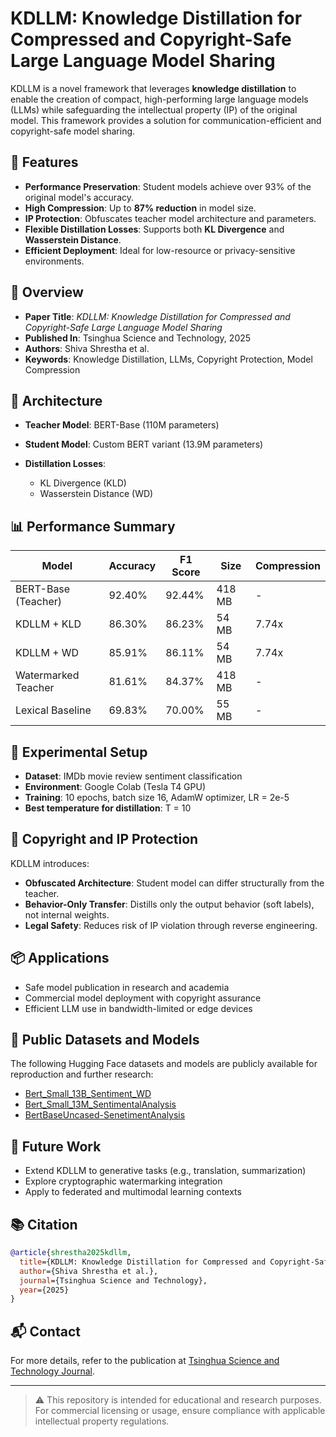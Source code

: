 # KDLLM: Knowledge Distillation for Compressed and Copyright-Safe Large Language Model Sharing

KDLLM is a novel framework that leverages **knowledge distillation** to enable the creation of compact, high-performing large language models (LLMs) while safeguarding the intellectual property (IP) of the original model. This framework provides a solution for communication-efficient and copyright-safe model sharing.

## 🚀 Features

* **Performance Preservation**: Student models achieve over 93% of the original model's accuracy.
* **High Compression**: Up to **87% reduction** in model size.
* **IP Protection**: Obfuscates teacher model architecture and parameters.
* **Flexible Distillation Losses**: Supports both **KL Divergence** and **Wasserstein Distance**.
* **Efficient Deployment**: Ideal for low-resource or privacy-sensitive environments.

## 📓 Overview

* **Paper Title**: *KDLLM: Knowledge Distillation for Compressed and Copyright-Safe Large Language Model Sharing*
* **Published In**: Tsinghua Science and Technology, 2025
* **Authors**: Shiva Shrestha et al.
* **Keywords**: Knowledge Distillation, LLMs, Copyright Protection, Model Compression

## 📘️ Architecture

* **Teacher Model**: BERT-Base (110M parameters)
* **Student Model**: Custom BERT variant (13.9M parameters)
* **Distillation Losses**:

  * KL Divergence (KLD)
  * Wasserstein Distance (WD)

## 📊 Performance Summary

| Model               | Accuracy | F1 Score | Size   | Compression |
| ------------------- | -------- | -------- | ------ | ----------- |
| BERT-Base (Teacher) | 92.40%   | 92.44%   | 418 MB | -           |
| KDLLM + KLD         | 86.30%   | 86.23%   | 54 MB  | 7.74x       |
| KDLLM + WD          | 85.91%   | 86.11%   | 54 MB  | 7.74x       |
| Watermarked Teacher | 81.61%   | 84.37%   | 418 MB | -           |
| Lexical Baseline    | 69.83%   | 70.00%   | 55 MB  | -           |

## 🧪 Experimental Setup

* **Dataset**: IMDb movie review sentiment classification
* **Environment**: Google Colab (Tesla T4 GPU)
* **Training**: 10 epochs, batch size 16, AdamW optimizer, LR = 2e-5
* **Best temperature for distillation**: T = 10

## 🔐 Copyright and IP Protection

KDLLM introduces:

* **Obfuscated Architecture**: Student model can differ structurally from the teacher.
* **Behavior-Only Transfer**: Distills only the output behavior (soft labels), not internal weights.
* **Legal Safety**: Reduces risk of IP violation through reverse engineering.

## 📦 Applications

* Safe model publication in research and academia
* Commercial model deployment with copyright assurance
* Efficient LLM use in bandwidth-limited or edge devices

## 🔮 Public Datasets and Models

The following Hugging Face datasets and models are publicly available for reproduction and further research:

* [Bert\_Small\_13B\_Sentiment\_WD](https://huggingface.co/sh7vashrestha/Bert_Small_13B_Sentiment_WD)
* [Bert\_Small\_13M\_SentimentalAnalysis](https://huggingface.co/sh7vashrestha/Bert_Small_13M_SentimentalAnalysis)
* [BertBaseUncased-SenetimentAnalysis](https://huggingface.co/sh7vashrestha/BertBaseUncased-SenetimentAnalysis)

## 🔮 Future Work

* Extend KDLLM to generative tasks (e.g., translation, summarization)
* Explore cryptographic watermarking integration
* Apply to federated and multimodal learning contexts

## 📚 Citation

```bibtex
@article{shrestha2025kdllm,
  title={KDLLM: Knowledge Distillation for Compressed and Copyright-Safe Large Language Model Sharing},
  author={Shiva Shrestha et al.},
  journal={Tsinghua Science and Technology},
  year={2025}
}
```

## 📬 Contact

For more details, refer to the publication at [Tsinghua Science and Technology Journal](https://mc03.manuscriptcentral.com/tst).

---

> ⚠️ This repository is intended for educational and research purposes. For commercial licensing or usage, ensure compliance with applicable intellectual property regulations.
